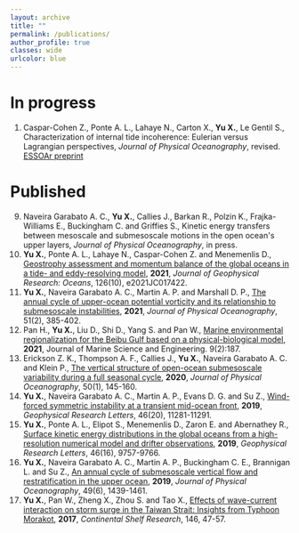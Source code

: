 ```yaml
---
layout: archive
title: ""
permalink: /publications/
author_profile: true
classes: wide
urlcolor: blue
---
```


In progress
======


1. Caspar-Cohen Z., Ponte A. L., Lahaye N., Carton X., **Yu X.**, Le Gentil S., Characterization of internal tide incoherence: Eulerian versus Lagrangian perspectives, *Journal of Physical Oceanography*, revised. [ESSOAr preprint](https://doi.org/10.1002/essoar.10508190.1)


<!--
3. Arbic B. K., Elipot S., Menemenlis D., Ponte A. L., Shriver J. F., **Yu X.**, Zaron E. D., Alford, M. H., Buijsman M. C., Abernathey R., Garcia D., Guan L., Martin P. E., Nelson A. D., Frequency dependence of ocean surface kinetic energy and its vertical structure from global high-resolution models and surface drifter observations, in preparation. 
2. **Yu X.** et al., Enhanced submesoscale frontogenesis by convergent flows in the upper ocean, in preparation.
1. **Yu X.** et al., Observed equatorward propagation and chimney effect of near-inertial waves in the mid-latitude open ocean, in preparation.
-->



Published
======

9. Naveira Garabato A. C., **Yu X.**, Callies J., Barkan R., Polzin K., Frajka-Williams E., Buckingham C. and Griffies S., Kinetic energy transfers between mesoscale and submesoscale motions in the open ocean's upper layers, *Journal of Physical Oceanography*, in press.
8. **Yu X.**, Ponte A. L., Lahaye N., Caspar-Cohen Z. and Menemenlis D., [Geostrophy assessment and momentum balance of the global oceans in a tide- and eddy-resolving model](https://doi.org/10.1029/2021JC017422), **2021**, *Journal of Geophysical Research: Oceans*, 126(10), e2021JC017422. 
7. **Yu X.**, Naveira Garabato A. C., Martin A. P. and Marshall D. P., [The annual cycle of upper-ocean potential vorticity and its relationship to submesoscale instabilities](https://doi.org/10.1175/JPO-D-20-0099.1), **2021**, *Journal of Physical Oceanography*, 51(2), 385-402. 
6. Pan H., **Yu X.**, Liu D., Shi D., Yang S. and Pan W., [Marine environmental regionalization for the Beibu Gulf based on a physical-biological model](https://doi.org/10.3390/jmse9020187), **2021**, Journal of Marine Science and Engineering. 9(2):187. 
5. Erickson Z. K., Thompson A. F., Callies J., **Yu X.**, Naveira Garabato A. C. and Klein P., [The vertical structure of open-ocean submesoscale variability during a full seasonal cycle](https://doi.org/10.1175/JPO-D-19-0030.1), **2020**, *Journal of Physical Oceanography*, 50(1), 145-160.
4. **Yu X.**, Naveira Garabato A. C., Martin A. P., Evans D. G. and Su Z., [Wind-forced symmetric instability at a transient mid-ocean front](https://doi.org/10.1029/2019GL084309), **2019**, *Geophysical Research Letters*, 46(20), 11281-11291. 
3. **Yu X.**, Ponte A. L., Elipot S., Menemenlis D., Zaron E. and Abernathey R., [Surface kinetic energy distributions in the global oceans from a high-resolution numerical model and drifter observations](https://doi.org/10.1029/2019GL083074), **2019**, *Geophysical Research Letters*, 46(16), 9757-9766.
2. **Yu X.**, Naveira Garabato A. C., Martin A. P., Buckingham C. E., Brannigan L. and Su Z., [An annual cycle of submesoscale vertical flow and restratification in the upper ocean](https://doi.org/10.1175/JPO-D-18-0253.1), **2019**, *Journal of Physical Oceanography*, 49(6), 1439-1461. 
1. **Yu X.**, Pan W., Zheng X., Zhou S. and Tao X., [Effects of wave-current interaction on storm surge in the Taiwan Strait: Insights from Typhoon Morakot](https://doi.org/10.1016/j.csr.2017.08.009), **2017**, *Continental Shelf Research*, 146, 47-57. 



